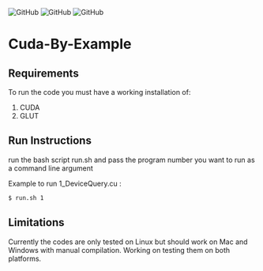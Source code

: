 ![GitHub](https://img.shields.io/github/license/deep-stuff-08/Cuda-By-Example?style=plastic) ![GitHub](https://img.shields.io/badge/platforms-linux-success?style=plastic) ![GitHub](https://img.shields.io/badge/dependency-CUDA|GLUT-orange?style=plastic)

# Cuda-By-Example

## Requirements
To run the code you must have a working installation of:

1. CUDA
1. GLUT

## Run Instructions

run the bash script run.sh and pass the program number you want to run as a command line argument

Example to run 1_DeviceQuery.cu :

```bash
$ run.sh 1
```

## Limitations

Currently the codes are only tested on Linux but should work on Mac and Windows with manual compilation. Working on testing them on both platforms.